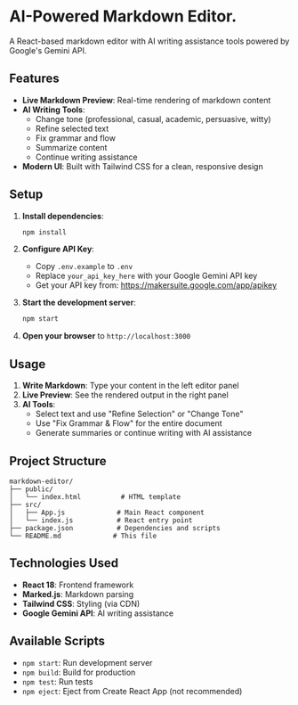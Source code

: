 # AI-Powered Markdown Editor.

A React-based markdown editor with AI writing assistance tools powered by Google's Gemini API.

## Features

- **Live Markdown Preview**: Real-time rendering of markdown content
- **AI Writing Tools**:
  - Change tone (professional, casual, academic, persuasive, witty)
  - Refine selected text
  - Fix grammar and flow
  - Summarize content
  - Continue writing assistance
- **Modern UI**: Built with Tailwind CSS for a clean, responsive design

## Setup

1. **Install dependencies**:
   ```bash
   npm install
   ```

2. **Configure API Key**:
   - Copy `.env.example` to `.env`
   - Replace `your_api_key_here` with your Google Gemini API key
   - Get your API key from: https://makersuite.google.com/app/apikey

3. **Start the development server**:
   ```bash
   npm start
   ```

4. **Open your browser** to `http://localhost:3000`

## Usage

1. **Write Markdown**: Type your content in the left editor panel
2. **Live Preview**: See the rendered output in the right panel
3. **AI Tools**: 
   - Select text and use "Refine Selection" or "Change Tone"
   - Use "Fix Grammar & Flow" for the entire document
   - Generate summaries or continue writing with AI assistance

## Project Structure

```
markdown-editor/
├── public/
│   └── index.html          # HTML template
├── src/
│   ├── App.js             # Main React component
│   └── index.js           # React entry point
├── package.json           # Dependencies and scripts
└── README.md             # This file
```

## Technologies Used

- **React 18**: Frontend framework
- **Marked.js**: Markdown parsing
- **Tailwind CSS**: Styling (via CDN)
- **Google Gemini API**: AI writing assistance

## Available Scripts

- `npm start`: Run development server
- `npm build`: Build for production
- `npm test`: Run tests
- `npm eject`: Eject from Create React App (not recommended)